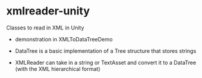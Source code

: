 # xmlreader-unity
Classes to read in XML in Unity

- demonstration in XMLToDataTreeDemo

- DataTree is a basic implementation of a Tree structure that stores strings

- XMLReader can take in a string or TextAsset and convert it to a DataTree (with the XML hierarchical format)
